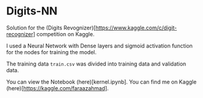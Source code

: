 # Digits-NN
Solution for the (Digits Revognizer)[https://www.kaggle.com/c/digit-recognizer] competition on Kaggle.

I used a Neural Network with Dense layers and sigmoid activation function for the nodes for training
the model.

The training data `train.csv` was divided into training data and validation data.

You can view the Notebook (here)[kernel.ipynb]. You can find me on Kaggle (here)[https://kaggle.com/faraazahmad].